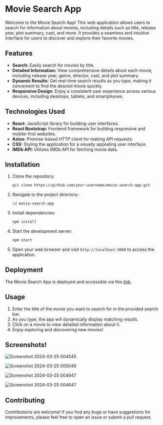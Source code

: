# Movie Search App

Welcome to the Movie Search App! This web application allows users to search for information about movies, including details such as title, release year, plot summary, cast, and more. It provides a seamless and intuitive interface for users to discover and explore their favorite movies.

## Features

- **Search:** Easily search for movies by title.
- **Detailed Information:** View comprehensive details about each movie, including release year, genre, director, cast, and plot summary.
- **Dynamic Results:** Get real-time search results as you type, making it convenient to find the desired movie quickly.
- **Responsive Design:** Enjoy a consistent user experience across various devices, including desktops, tablets, and smartphones.

## Technologies Used

- **React:** JavaScript library for building user interfaces.
- **React Bootstrap:** Frontend framework for building responsive and mobile-first websites.
- **Axios:** Promise-based HTTP client for making API requests.
- **CSS:** Styling the application for a visually appealing user interface.
- **IMDb API:** Utilizes IMDb API for fetching movie data.

## Installation

1. Clone the repository:
    ```bash
    git clone https://github.com/your-username/movie-search-app.git
    ```

2. Navigate to the project directory:
    ```bash
    cd movie-search-app
    ```

3. Install dependencies:
    ```bash
    npm install
    ```

4. Start the development server:
    ```bash
    npm start
    ```

5. Open your web browser and visit `http://localhost:3000` to access the application.

## Deployment

The Movie Search App is deployed and accessible via this [link](https://660079d9d6876b178a022bb8--bejewelled-gnome-6ebf40.netlify.app/).

## Usage

1. Enter the title of the movie you want to search for in the provided search bar.
2. As you type, the app will dynamically display matching results.
3. Click on a movie to view detailed information about it.
4. Enjoy exploring and discovering new movies!

## Screenshots!
![Screenshot 2024-03-25 004545](https://github.com/harshit0075/movie-search/assets/112869167/36ff3118-64bd-4bd6-9e68-0d50832d1c34)

![Screenshot 2024-03-25 005049](https://github.com/harshit0075/movie-search/assets/112869167/20176bce-a25f-4f17-bc06-8ba8c61ff2f0)

![Screenshot 2024-03-25 004947](https://github.com/harshit0075/movie-search/assets/112869167/e4ea4867-c05c-4bbb-988a-566d0798c5ed)

![Screenshot 2024-03-25 004647](https://github.com/harshit0075/movie-search/assets/112869167/a0e2d3ae-8178-40a1-bd9a-892bbf9d3e02)

## Contributing

Contributions are welcome! If you find any bugs or have suggestions for improvements, please feel free to open an issue or submit a pull request.


